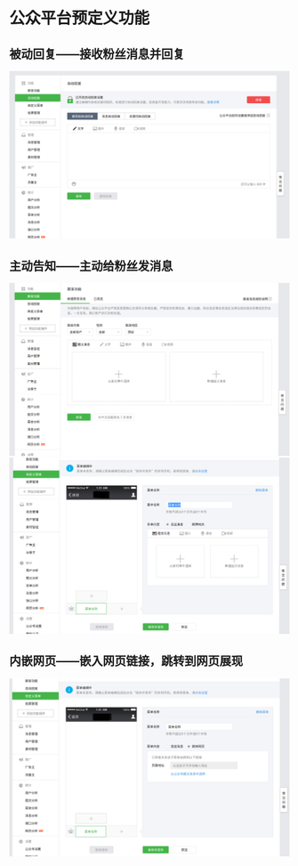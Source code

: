 # 公众平台预定义功能

## 被动回复——接收粉丝消息并回复

![自动回复](/images/auto_answer.png)

## 主动告知——主动给粉丝发消息

![群发消息](/images/message_to_all.png)
![自定义菜单-消息](/images/menu_message.png)

## 内嵌网页——嵌入网页链接，跳转到网页展现 

![自定义菜单-链接](/images/menu_website.png)